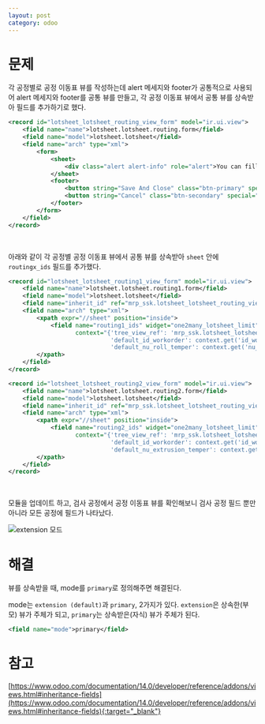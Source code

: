 ```yaml
---
layout: post
category: odoo
---
```


# 문제

각 공정별로 공정 이동표 뷰를 작성하는데 alert 메세지와 footer가 공통적으로 사용되어 alert 메세지와 footer를 공통 뷰를 만들고, 각 공정 이동표 뷰에서 공통 뷰를 상속받아 필드를 추가하기로 했다.

```xml
<record id="lotsheet_lotsheet_routing_view_form" model="ir.ui.view">
    <field name="name">lotsheet.lotsheet.routing.form</field>
    <field name="model">lotsheet.lotsheet</field>
    <field name="arch" type="xml">
        <form>
            <sheet>
                <div class="alert alert-info" role="alert">You can fill out the lotsheet once for each work order.</div>
            </sheet>
            <footer>
                <button string="Save And Close" class="btn-primary" special="save"/>
                <button string="Cancel" class="btn-secondary" special="cancel"/>
            </footer>
        </form>
    </field>
</record>
```

<br>

아래와 같이 각 공정별 공정 이동표 뷰에서 공통 뷰를 상속받아 `sheet` 안에 `routingx_ids` 필드를 추가했다.

```xml
<record id="lotsheet_lotsheet_routing1_view_form" model="ir.ui.view">
    <field name="name">lotsheet.lotsheet.routing1.form</field>
    <field name="model">lotsheet.lotsheet</field>
    <field name="inherit_id" ref="mrp_ssk.lotsheet_lotsheet_routing_view_form"/>
    <field name="arch" type="xml">
        <xpath expr="//sheet" position="inside">
            <field name="routing1_ids" widget="one2many_lotsheet_limit"
                   context="{'tree_view_ref': 'mrp_ssk.lotsheet_lotsheet_routing1_view_tree_editable', 'form_view_ref': 'mrp_ssk.lotsheet_lotsheet_routing1_view_form_editable',
                             'default_id_workorder': context.get('id_workorder'), 'default_id_staff': context.get('id_staff'), 'default_nu_total_input': context.get('nu_total_input'), 'default_nu_output': context.get('nu_output'),
                             'default_nu_roll_temper': context.get('nu_roll_temper')}"/>
        </xpath>
    </field>
</record>

<record id="lotsheet_lotsheet_routing2_view_form" model="ir.ui.view">
    <field name="name">lotsheet.lotsheet.routing2.form</field>
    <field name="model">lotsheet.lotsheet</field>
    <field name="inherit_id" ref="mrp_ssk.lotsheet_lotsheet_routing_view_form"/>
    <field name="arch" type="xml">
        <xpath expr="//sheet" position="inside">
            <field name="routing2_ids" widget="one2many_lotsheet_limit"
                   context="{'tree_view_ref': 'mrp_ssk.lotsheet_lotsheet_routing2_view_tree_editable', 'form_view_ref': 'mrp_ssk.lotsheet_lotsheet_routing2_view_form_editable',
                             'default_id_workorder': context.get('id_workorder'), 'default_id_staff': context.get('id_staff'), 'default_nu_total_input': context.get('nu_total_input'), 'default_nu_output': context.get('nu_output'),
                             'default_nu_extrusion_temper': context.get('nu_extrusion_temper'), 'default_nu_output_csd': context.get('nu_output_csd'), 'default_lot_csd': context.get('lot_csd')}"/>
        </xpath>
    </field>
</record>
```

<br>

모듈을 업데이트 하고, 검사 공정에서 공정 이동표 뷰를 확인해보니 검사 공정 필드 뿐만 아니라 모든 공정에 필드가 나타났다.

![extension 모드](/no-access-please/assets/image/2022-01-13-odoo-views-inheritance-fields-mode-primary/1.png)

# 해결

뷰를 상속받을 때, mode를 `primary`로 정의해주면 해결된다.

mode는 `extension (default)`과 `primary`, 2가지가 있다. `extension`은 상속한(부모) 뷰가 주체가 되고, `primary`는 상속받은(자식) 뷰가 주체가 된다.

```xml
<field name="mode">primary</field>
```

# 참고

[https://www.odoo.com/documentation/14.0/developer/reference/addons/views.html#inheritance-fields](https://www.odoo.com/documentation/14.0/developer/reference/addons/views.html#inheritance-fields){:target="_blank"}
